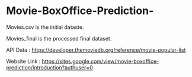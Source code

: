 # Movie-BoxOffice-Prediction-

Movies.csv is the initial dataste.

Movies_final is the processed final dataset.

API Data : https://developer.themoviedb.org/reference/movie-popular-list

Website Link : https://sites.google.com/view/movie-boxoffice-prediction/introduction?authuser=0
